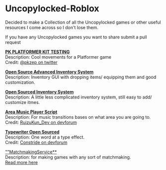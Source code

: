 # Uncopylocked-Roblox
Decided to make a Collection of all the Uncopylocked games or other useful resources I come across so I don't lose them.

If you have any Uncopylocked games you want to share submit a pull request

[**PK PLATFORMER KIT TESTING**](https://www.roblox.com/games/10119574143/PK-PLATFORMER-KIT-TESTING)
<br>Description: Cool movements for a Platformer game
<br>Credit: [@pkzep on twitter](https://twitter.com/pkzep/status/1659606892446990345)

[**Open Source Advanced Inventory System**](https://devforum.roblox.com/t/open-source-advanced-inventory-system/511932)
<br>Description: Inventory GUI with dropping items/ equipping them and good customization.

[**Open Sourced Inventory System**](https://devforum.roblox.com/t/open-sourced-inventory-system/911931)
<br>Description: A little less complicated inventory system, still easy to add/ customize itmes.

[**Area Music Player Script**](https://www.roblox.com/games/5285292434/Area-Music-Player)
<br>Description: For music transitions bases on what area you are going to.
<br>Credit: [RuizuKun_Dev on devforum](https://devforum.roblox.com/t/area-music-player-script-open-source/656954)

[**Typewriter Open Sourced**](https://www.roblox.com/games/5933460721/Typewriter-Open-Sourced)
<br>Description: One word at a type effect.
<br>Credit: [Constride on devforum](https://devforum.roblox.com/t/typewriter-effect/861316)

[""MatchmakingService**](https://www.roblox.com/games/7563843268/MatchmakingService)
<br>Description: for making games with any sort of matchmaking.
<br>[Read more here](https://devforum.roblox.com/t/v210-matchmakingservice/1483736)
